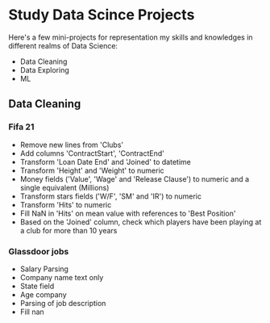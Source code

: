 # Study Data Scince Projects
Here's a few mini-projects for representation my skills and knowledges in different realms of Data Science:
- Data Cleaning
- Data Exploring
- ML

## Data Cleaning
### Fifa 21 
- Remove new lines from 'Clubs'
- Add columns 'ContractStart', 'ContractEnd'
- Transform 'Loan Date End' and 'Joined' to datetime
- Transform 'Height' and 'Weight' to numeric
- Money fields ('Value', 'Wage' and 'Release Clause') to numeric and a single equivalent (Millions)
- Transform stars fields ('W/F', 'SM' and 'IR') to numeric
- Transform 'Hits' to numeric
- Fill NaN in 'Hits' on mean value with references to 'Best Position'
- Based on the 'Joined' column, check which players have been playing at a club for more than 10 years

### Glassdoor jobs
- Salary Parsing
- Company name text only
- State field
- Age company
- Parsing of job description
- Fill nan
